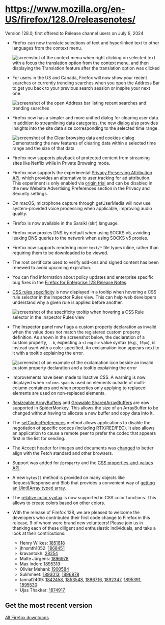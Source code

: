 # https://www.mozilla.org/en-US/firefox/128.0/releasenotes/

Version 128.0, first offered to Release channel users on July 9, 2024

*   Firefox can now translate selections of text and hyperlinked text to other languages from the context menu.
    
    ![screenshot of the context menu when right clicking on selected text with a focus the translation option from the context menu, and then displaying the Translation feature after the translation option was clicked](https://www.mozilla.org/media/img/firefox/releasenotes/note-images/128_translate_text.png)
    
*   For users in the US and Canada, Firefox will now show your recent searches or currently trending searches when you open the Address Bar to get you back to your previous search session or inspire your next one.
    
    ![screenshot of the open Address bar listing recent searches and trending searches](https://www.mozilla.org/media/img/firefox/releasenotes/note-images/128_search_continuation.png)
    
*   Firefox now has a simpler and more unified dialog for clearing user data. In addition to streamlining data categories, the new dialog also provides insights into the site data size corresponding to the selected time range.
    
    ![screenshot of the Clear browsing data and cookies dialog. Demonstrating the new features of clearing data within a selected time range and the size of that data](https://www.mozilla.org/media/img/firefox/releasenotes/note-images/128_clear_site_data.png)
    
*   Firefox now supports playback of protected content from streaming sites like Netflix while in Private Browsing mode.
    
*   Firefox now supports the experimental [Privacy Preserving Attribution API](https://support.mozilla.org/kb/privacy-preserving-attribution), which provides an alternative to user tracking for ad attribution. This experiment is only enabled via [origin trial](https://wiki.mozilla.org/Origin_Trials) and can be disabled in the new Website Advertising Preferences section in the Privacy and Security settings.
    
*   On macOS, microphone capture through getUserMedia will now use system-provided voice processing when applicable, improving audio quality.
    
*   Firefox is now available in the Saraiki (skr) language.
    

*   Firefox now proxies DNS by default when using SOCKS v5, avoiding leaking DNS queries to the network when using SOCKS v5 proxies.
    

*   Firefox now supports rendering more `text/*` file types inline, rather than requiring them to be downloaded to be viewed.
    
*   The root certificate used to verify add-ons and signed content has been renewed to avoid upcoming expiration.
    

*   You can find information about policy updates and enterprise specific bug fixes in the [Firefox for Enterprise 128 Release Notes](https://support.mozilla.org/kb/firefox-enterprise-128-release-notes).
    

*   [CSS rules specificity](https://developer.mozilla.org/docs/Web/CSS/Specificity) is now displayed in a tooltip when hovering a CSS rule selector in the Inspector Rules view. This can help web developers understand why a given rule is applied before another.
    
    ![screenshot of the specificity tooltip when hovering a CSS Rule selector in the Inspector Rules view](https://www.mozilla.org/media/img/firefox/releasenotes/note-images/128_devtools_css_specificity.png)
    
*   The Inspector panel now flags a custom property declaration as invalid when the value does not match the registered custom property definition. As shown in the screenshot below, the declaration of a custom property, `--b`, expecting a `<length>` value syntax (e.g., `10px`), is instead used with a color specified. An exclamation icon appears next to it with a tooltip explaining the error.
    
    ![screenshot of an example of the exclamation icon beside an invalid custom property declaration and a tooltip explaining the error](https://www.mozilla.org/media/img/firefox/releasenotes/note-images/128_devtools_invalid_property.png)
    
*   Improvements have been made to Inactive CSS. A warning is now displayed when `column-span` is used on elements outside of multi-column containers and when properties only applying to replaced elements are used on non-replaced elements.
    

*   [Resizeable ArrayBuffers](https://developer.mozilla.org/docs/Web/JavaScript/Reference/Global_Objects/ArrayBuffer/resize) and [Growable SharedArrayBuffers](https://developer.mozilla.org/docs/Web/JavaScript/Reference/Global_Objects/SharedArrayBuffer/grow) are now supported in SpiderMonkey. This allows the size of an ArrayBuffer to be changed without having to allocate a new buffer and copy data into it.
    
*   The [setCodecPreferences](https://www.w3.org/TR/webrtc/#dom-rtcrtptransceiver-setcodecpreferences) method allows applications to disable the negotiation of specific codecs (including RTX/RED/FEC). It also allows an application to cause a remote peer to prefer the codec that appears first in the list for sending.
    
*   The Accept header for images and documents was [changed](https://developer.mozilla.org/docs/Web/HTTP/Content_negotiation/List_of_default_Accept_values) to better align with the Fetch standard and other browsers.
    
*   Support was added for `@property` and the [CSS properties-and-values API](https://developer.mozilla.org/docs/Web/API/CSS_Properties_and_Values_API).
    
*   A new `bytes()` method is provided on many objects like Request/Response and Blob that provides a convenient way of [getting an Uint8Array typed array](https://github.com/w3ctag/design-principles/issues/463).
    
*   The [relative color syntax](https://developer.mozilla.org/docs/Web/CSS/CSS_colors/Relative_colors) is now supported in CSS color functions. This allows to create colors based on other colors.
    

*   With the release of Firefox 128, we are pleased to welcome the developers who contributed their first code change to Firefox in this release, 9 of whom were brand new volunteers! Please join us in thanking each of these diligent and enthusiastic individuals, and take a look at their contributions:
    
    *   Henry Wilkes: [1851618](https://bugzilla.mozilla.org/1851618)
    *   jhnsmth1052: [1868451](https://bugzilla.mozilla.org/1868451)
    *   kravantokh: [28354](https://bugzilla.mozilla.org/28354)
    *   Malte Jürgens: [1896978](https://bugzilla.mozilla.org/1896978)
    *   Max Inden: [1895319](https://bugzilla.mozilla.org/1895319)
    *   Olivier Mehani: [1900584](https://bugzilla.mozilla.org/1900584)
    *   Sukhmeet: [1893013](https://bugzilla.mozilla.org/1893013), [1896878](https://bugzilla.mozilla.org/1896878)
    *   tannal2409: [1842458](https://bugzilla.mozilla.org/1842458), [1853548](https://bugzilla.mozilla.org/1853548), [1886716](https://bugzilla.mozilla.org/1886716), [1892347](https://bugzilla.mozilla.org/1892347), [1895391](https://bugzilla.mozilla.org/1895391), [1895530](https://bugzilla.mozilla.org/1895530)
    *   Ujas Thakkar: [1874917](https://bugzilla.mozilla.org/1874917)
    

## Get the most recent version

[All Firefox downloads](https://www.mozilla.org/en-US/download/all/desktop-release/)